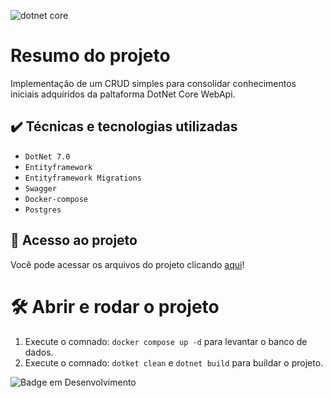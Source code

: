 
![dotnet core](https://github.com/osvaldsoza/ApiFuncional/assets/9426175/d37ca7ac-d286-4008-8b34-1ae05886d42f)

# Resumo do projeto
Implementação de um CRUD simples para consolidar conhecimentos iniciais adquiridos da paltaforma DotNet Core WebApi.

## ✔️ Técnicas e tecnologias utilizadas
- ``DotNet 7.0``
- ``Entityframework``
- ``Entityframework Migrations``
- ``Swagger``
- ``Docker-compose``
- ``Postgres``

## 📁 Acesso ao projeto
Você pode acessar os arquivos do projeto clicando [aqui](https://github.com/osvaldsoza/ApiFuncional)!

# 🛠️ Abrir e rodar o projeto
1. Execute o comnado: ``docker compose up -d`` para levantar o banco de dados.
1. Execute o comnado: ``dotket clean`` e ``dotnet build`` para buildar o projeto.



![Badge em Desenvolvimento](http://img.shields.io/static/v1?label=STATUS&message=EM%20DESENVOLVIMENTO&color=GREEN&style=for-the-badge)

 
